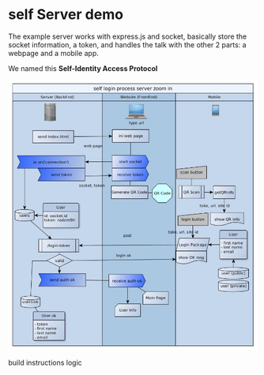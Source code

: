 # self Server demo

The example server works with express.js and socket, basically store the socket information, a token, and handles the talk with the other 2 parts: a webpage and a mobile app.

We named this **Self-Identity Access Protocol**

<p align="center">
  <img src="/docs/img/self-login-process-server-zoomin.jpg" width="700">
</p>

build instructions
logic
